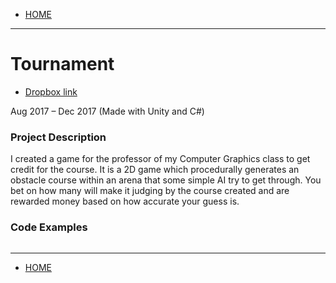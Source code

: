 - [HOME](https://avijr.com)

---

# Tournament
- [Dropbox link](https://www.dropbox.com/s/zwcg1cjyjnwq4h7/Tournament.app.zip?dl=0)

Aug 2017 – Dec 2017 (Made with Unity and C#)

### Project Description
I created a game for the professor of my Computer Graphics class to get credit for the course. It is a 2D game which procedurally generates an obstacle course within an arena that some simple AI try to get through. You bet on how many will make it judging by the course created and are rewarded money based on how accurate your guess is.

### Code Examples
```c#

```

---

- [HOME](https://avijr.com)

